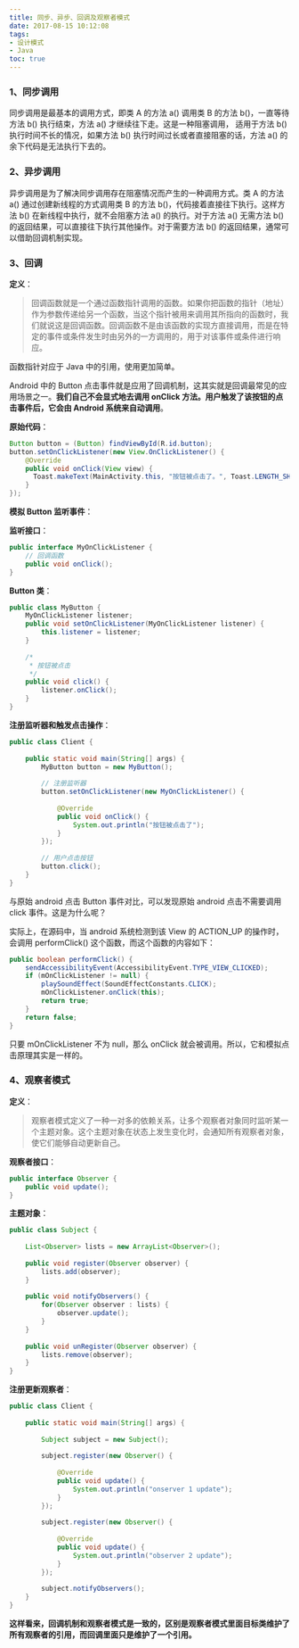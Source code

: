 ```yaml
---
title: 同步、异步、回调及观察者模式
date: 2017-08-15 10:12:08
tags: 
- 设计模式
- Java
toc: true
---
```


### **1、同步调用**

同步调用是最基本的调用方式，即类 A 的方法 a() 调用类 B 的方法 b()，一直等待方法 b() 执行结束，方法 a() 才继续往下走。这是一种阻塞调用， 适用于方法 b() 执行时间不长的情况，如果方法 b() 执行时间过长或者直接阻塞的话，方法 a() 的余下代码是无法执行下去的。

### **2、异步调用**

异步调用是为了解决同步调用存在阻塞情况而产生的一种调用方式。类 A 的方法 a() 通过创建新线程的方式调用类 B 的方法 b()，代码接着直接往下执行。这样方法 b() 在新线程中执行，就不会阻塞方法 a() 的执行。对于方法 a() 无需方法 b() 的返回结果，可以直接往下执行其他操作。对于需要方法 b() 的返回结果，通常可以借助回调机制实现。

### **3、回调**

**定义**：

> 回调函数就是一个通过函数指针调用的函数。如果你把函数的指针（地址）作为参数传递给另一个函数，当这个指针被用来调用其所指向的函数时，我们就说这是回调函数。回调函数不是由该函数的实现方直接调用，而是在特定的事件或条件发生时由另外的一方调用的，用于对该事件或条件进行响应。



函数指针对应于 Java 中的引用，使用更加简单。

Android 中的 Button 点击事件就是应用了回调机制，这其实就是回调最常见的应用场景之一。**我们自己不会显式地去调用 onClick 方法。用户触发了该按钮的点击事件后，它会由 Android 系统来自动调用**。

**原始代码**：

```java
Button button = (Button) findViewById(R.id.button);
button.setOnClickListener(new View.OnClickListener() {
    @Override
    public void onClick(View view) {
      Toast.makeText(MainActivity.this, "按钮被点击了。", Toast.LENGTH_SHORT).show();
    }
});
```

**模拟 Button 监听事件**：

**监听接口**：

```java
public interface MyOnClickListener {
    // 回调函数
	public void onClick();	
}
```

**Button 类**：

```java
public class MyButton {
	MyOnClickListener listener;	
	public void setOnClickListener(MyOnClickListener listener) {
		this.listener = listener;
	}
		
	/*
	 * 按钮被点击
	 */
    public void click() {
    	listener.onClick();
    }
}
```

**注册监听器和触发点击操作**：

```java
public class Client {
	
	public static void main(String[] args) {
		MyButton button = new MyButton();	
      
		// 注册监听器
		button.setOnClickListener(new MyOnClickListener() {
			
			@Override
			public void onClick() {
				System.out.println("按钮被点击了");	
			}
		});
		
		// 用户点击按钮
		button.click();
	}	
}
```

与原始 android 点击 Button 事件对比，可以发现原始 android 点击不需要调用 click 事件。这是为什么呢？

实际上，在源码中，当 android 系统检测到该 View 的 ACTION_UP 的操作时，会调用 performClick() 这个函数，而这个函数的内容如下：

```java
public boolean performClick() {  
	sendAccessibilityEvent(AccessibilityEvent.TYPE_VIEW_CLICKED);  
    if (mOnClickListener != null) {  
        playSoundEffect(SoundEffectConstants.CLICK);  
        mOnClickListener.onClick(this);  
        return true;  
    }  
    return false;  
}  
```

只要 mOnClickListener 不为 null，那么 onClick 就会被调用。所以，它和模拟点击原理其实是一样的。

### **4、观察者模式**

**定义**：

> 观察者模式定义了一种一对多的依赖关系，让多个观察者对象同时监听某一个主题对象。这个主题对象在状态上发生变化时，会通知所有观察者对象，使它们能够自动更新自己。

**观察者接口**：

```java
public interface Observer {
	public void update();
}
```

**主题对象**：

```java
public class Subject {
	
	List<Observer> lists = new ArrayList<Observer>();
	
	public void register(Observer observer) {
		lists.add(observer);
	}
	
	public void notifyObservers() {
		for(Observer observer : lists) {
			observer.update();
		}
	}
	
	public void unRegister(Observer observer) {
		lists.remove(observer);
	}
}
```

**注册更新观察者**：

```java
public class Client {
	
	public static void main(String[] args) {
		
		Subject subject = new Subject();
		
		subject.register(new Observer() {
			
			@Override
			public void update() {
				System.out.println("onserver 1 update");
			}
		});
		
		subject.register(new Observer() {
			
			@Override
			public void update() {
				System.out.println("observer 2 update");
			}
		});
		
		subject.notifyObservers();
	}
}
```

**这样看来，回调机制和观察者模式是一致的，区别是观察者模式里面目标类维护了所有观察者的引用，而回调里面只是维护了一个引用。**



